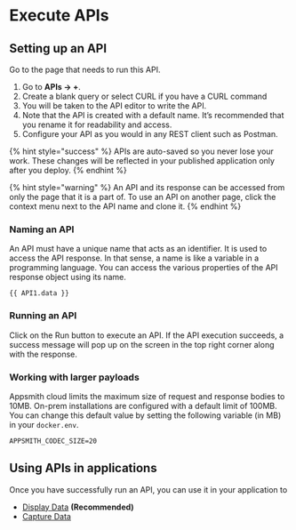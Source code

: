 # Execute APIs

## **Setting up an API**

Go to the page that needs to run this API.

1. Go to **APIs → +**.
2. Create a blank query or select CURL if you have a CURL command
3. You will be taken to the API editor to write the API.
4. Note that the API is created with a default name. It’s recommended that you rename it for readability and access.
5. Configure your API as you would in any REST client such as Postman.

{% hint style="success" %}
APIs are auto-saved so you never lose your work. These changes will be reflected in your published application only after you deploy.
{% endhint %}

{% hint style="warning" %}
An API and its response can be accessed from only the page that it is a part of. To use an API on another page, click the context menu next to the API name and clone it.
{% endhint %}

### **Naming an API**

An API must have a unique name that acts as an identifier. It is used to access the API response. In that sense, a name is like a variable in a programming language. You can access the various properties of the API response object using its name.

```text
{{ API1.data }}
```

### **Running an API**

Click on the Run button to execute an API. If the API execution succeeds, a success message will pop up on the screen in the top right corner along with the response.

### **Working with larger payloads**

Appsmith cloud limits the maximum size of request and response bodies to 10MB. On-prem installations are configured with a default limit of 100MB. You can change this default value by setting the following variable \(in MB\) in your `docker.env`.

```text
APPSMITH_CODEC_SIZE=20
```

## Using APIs in applications

Once you have successfully run an API, you can use it in your application to

* [Display Data](../../displaying-data-read/) **\(Recommended\)**
* [Capture Data](../../capturing-data-write/)

